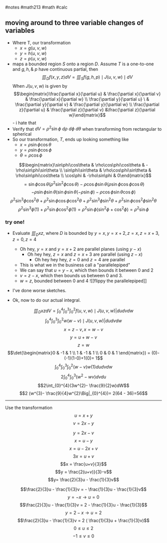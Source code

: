 #notes #math213 #math #calc

## moving around to three variable changes of variables
- Where T, our transformation 
	- $x=g(u,v,w)$
	- $y=h(u,v,w)$
	- $z=p(u,v,w)$
- maps a bounded region $S$ onto a region $D$. Assume $T$ is a one-to-one and $g,h,\&\ p$ have continuous partial, then
$$\iiint_{D}f(x,y,z)dV = \iiint_{S}f(g,h,p) \mid J(u,v,w) \mid dV$$
When $J(u,v,w)$ is given by $$\begin{matrix}\frac{\partial x}{\partial u} & \frac{\partial x}{\partial v} & \frac{\partial x}{\partial w} \\ \frac{\partial y}{\partial u} \ & \frac{\partial y}{\partial v} & \frac{\partial y}{\partial w} \\ \frac{\partial z}{\partial u} & \frac{\partial z}{\partial v} &\frac{\partial z}{\partial w}\end{matrix}$$
			- i hate that
- Verify that $dV = \rho^{2}\sin\phi\ d\rho \ d\phi \ d\theta$ when transforming from rectangular to spherical
- So our transformation, $T$, ends up looking something like
	- $x= \rho\sin\phi\cos\theta$
	- $y=\rho\sin\phi\cos\phi$
	- $\theta = \rho\cos\phi$ 

$$\begin{matrix}\sin\phi\cos\theta & \rho\cos\phi\cos\theta & -\rho\sin\phi\sin\theta \\ \sin\phi\sin\theta & \rho\cos\phi\sin\theta & \rho\sin\phi\cos\theta \\ \cos\phi & -\rho\sin\phi & 0\end{matrix}$$
$$= \sin\phi\cos\theta(\rho^{2}\sin^{2}\phi\cos\theta) - \rho\cos\phi\sin\theta(\rho\sin\phi\cos\phi\cos\theta) $$
$$-\rho\sin\phi\sin\theta( \sin\phi\sin\theta(-\rho\sin\phi) - \rho\cos\phi\sin\theta\cos\phi )$$
$$\rho^{2}\sin^{3}\phi \cos^{2}\theta + \rho^{2}\sin\phi\cos\phi\cos^{2}\theta + \rho^{2}\sin^{3}\phi \sin^{2}\theta + \rho^{2}\sin\phi\cos^{2}\phi\sin^{2}\theta$$
$$\rho^{2}\sin^{3}\phi(1) + \rho^{2}\sin\phi\cos^{2}\phi(1) = \rho^{2}\sin\phi (\sin^{2}\phi + \cos^{2}\phi)= \rho^{2}\sin\phi$$
### try one!
- Evaluate $\iiint_{D}xz,$ where $D$ is bounded by $y=x,y=x+2,z=x,z=x+3,z=0,z=4$ 
	- Oh hey, $y=x$ and $y=x+2$ are parallel planes (using $y-x$)
		- Oh hey hey, $z=x$ and $z=x+3$ are parallel (using $z-x$)
			- Oh hey hey hey, $z=0$ and $z=4$ are parallel
	- This is what we in the business call a "parallelepiped"
	- We can say that $u=y-x$, which then bounds it between 0 and 2
	- $v=z-x$, which then bounds us between 0 and 3.
	- $w=z$, bounded between 0 and 4
![[flippy the parallelepiped]]
- I've done worse sketches.

- Ok, now to do our actual integral.

$$\iiint_{D}xz dV= \int_{0}^{4}\int_{0}^{3}\int_{0}^{2}f(u,v,w) \mid J(u,v,w) | dudvdw$$
$$\int_{0}^{4}\int_{0}^{3}\int_{0}^{2}w(w-v) \mid J(u,v,w) | dudvdw$$
$$x=z-v, x=w-v$$
$$y=u+w-v$$
$$z=w$$
$$\det(\begin{matrix}0 & -1 & 1 \\ 1 & -1 & 1 \\ 0 & 0 & 1 \end{matrix}) = (0)-(-1)(1-0)+1(0)= 1$$
$$\int_{0}^{4}\int_{0}^{3}\int_{0}^{2}(w-v)w (1) dudvdw$$
$$2 \int_{0}^{4}\int_{0}^{3}(w^{2}-wv)dvdu$$
$$2\int_{0}^{4}(3w^{2}- \frac{9}{2}w)dW$$
$$2 (w^{3}- \frac{9}{4}w^{2}\Big|_{0}^{4})= 2(64 - 36)=56$$


---

Use the transformation
$$u=x+y$$
$$v=2x-y$$




$$y=2x-v$$
$$x=u-y$$
$$x=u-2x+v$$
$$3x=u+v$$
$$x = \frac{u+v}{3}$$
$$y = \frac{2(u+v)}{3}-v$$
$$y= \frac{2}{3}u - \frac{1}{3}v$$

$$\frac{2}{3}u - \frac{1}{3}v = - \frac{1}{3}u - \frac{1}{3}v$$
$$y=-x \to u=0$$
$$\frac{2}{3}u - \frac{1}{3}v = 2 - \frac{1}{3}u - \frac{1}{3}$$
$$y=2-x \to u = 2$$
$$\frac{2}{3}u - \frac{1}{3}v = 2 ( \frac{1}{3}u + \frac{1}{3}v)$$
$$0 \leq u \leq 2$$
$$-1 \leq v \leq 0$$
